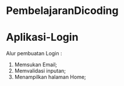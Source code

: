 # PembelajaranDicoding
# Aplikasi-Login
Alur pembuatan Login :
1. Memsukan Email;
2. Memvalidasi inputan;
3. Menampilkan halaman Home;
